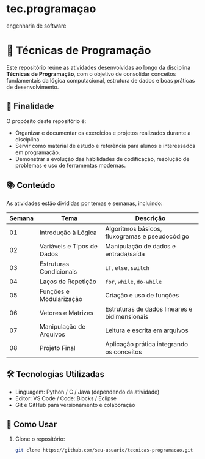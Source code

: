 # tec.programaçao
engenharia de software

# 🧠 Técnicas de Programação

Este repositório reúne as atividades desenvolvidas ao longo da disciplina **Técnicas de Programação**, com o objetivo de consolidar conceitos fundamentais da lógica computacional, estrutura de dados e boas práticas de desenvolvimento.

## 🎯 Finalidade

O propósito deste repositório é:

- Organizar e documentar os exercícios e projetos realizados durante a disciplina.
- Servir como material de estudo e referência para alunos e interessados em programação.
- Demonstrar a evolução das habilidades de codificação, resolução de problemas e uso de ferramentas modernas.

## 📚 Conteúdo

As atividades estão divididas por temas e semanas, incluindo:

| Semana | Tema                          | Descrição                                      |
|--------|-------------------------------|------------------------------------------------|
| 01     | Introdução à Lógica           | Algoritmos básicos, fluxogramas e pseudocódigo |
| 02     | Variáveis e Tipos de Dados    | Manipulação de dados e entrada/saída           |
| 03     | Estruturas Condicionais       | `if`, `else`, `switch`                         |
| 04     | Laços de Repetição            | `for`, `while`, `do-while`                     |
| 05     | Funções e Modularização       | Criação e uso de funções                       |
| 06     | Vetores e Matrizes            | Estruturas de dados lineares e bidimensionais  |
| 07     | Manipulação de Arquivos       | Leitura e escrita em arquivos                  |
| 08     | Projeto Final                 | Aplicação prática integrando os conceitos      |

## 🛠️ Tecnologias Utilizadas

- Linguagem: Python / C / Java (dependendo da atividade)
- Editor: VS Code / Code::Blocks / Eclipse
- Git e GitHub para versionamento e colaboração

## 🚀 Como Usar

1. Clone o repositório:
   ```bash
   git clone https://github.com/seu-usuario/tecnicas-programacao.git
